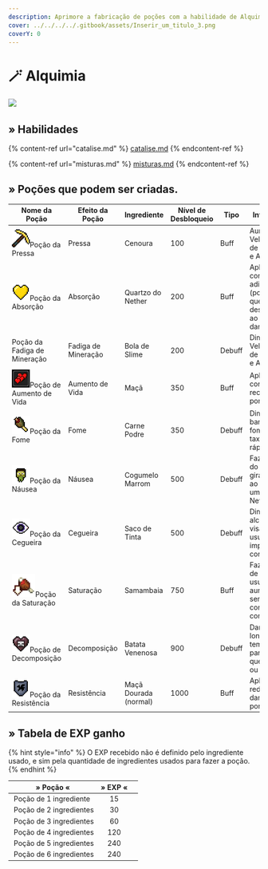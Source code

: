 ```yaml
---
description: Aprimore a fabricação de poções com a habilidade de Alquimia!
cover: ../../../../.gitbook/assets/Inserir_um_titulo_3.png
coverY: 0
---
```


# 🪄 Alquimia

![](../../../../.gitbook/assets/AlchemySkill.webp)

## » Habilidades

{% content-ref url="catalise.md" %}
[catalise.md](catalise.md)
{% endcontent-ref %}

{% content-ref url="misturas.md" %}
[misturas.md](misturas.md)
{% endcontent-ref %}

## » Poções que podem ser criadas.

| Nome da Poção                                                            | Efeito da Poção     | Ingrediente           | Nível de Desbloqueio | Tipo   | Informação                                                                |
| ------------------------------------------------------------------------ | ------------------- | --------------------- | -------------------- | ------ | ------------------------------------------------------------------------- |
| ![](<../../../../.gitbook/assets/image (1).png>)Poção da Pressa          | Pressa              | Cenoura               | 100                  | Buff   | Aumenta a Velocidade de Mineração e Ataque                                |
| ![](<../../../../.gitbook/assets/image (2).png>)Poção da Absorção        | Absorção            | Quartzo do Nether     | 200                  | Buff   | Aplica 2 corações adicionais (por nível) que desaparecem ao receber dano. |
| Poção da Fadiga de Mineração                                             | Fadiga de Mineração | Bola de Slime         | 200                  | Debuff | Diminui a Velocidade de Mineração e Ataque                                |
| ![](<../../../../.gitbook/assets/image (3).png>)Poção de Aumento de Vida | Aumento de Vida     | Maçã                  | 350                  | Buff   | Aplica 2 corações recarregáveis por nível                                 |
| ![](<../../../../.gitbook/assets/image (4).png>)Poção da Fome            | Fome                | Carne Podre           | 350                  | Debuff | Diminui a barra de fome a uma taxa mais rápida                            |
| ![](<../../../../.gitbook/assets/image (5).png>)Poção da Náusea          | Náusea              | Cogumelo Marrom       | 500                  | Debuff | Faz a visão do usuário girar (como ao entrar em um portal do Nether)      |
| ![](<../../../../.gitbook/assets/image (6).png>)Poção da Cegueira        | Cegueira            | Saco de Tinta         | 500                  | Debuff | Diminui o alcance de visão do usuário e impede a corrida                  |
| ![](<../../../../.gitbook/assets/image (7).png>)Poção da Saturação       | Saturação           | Samambaia             | 750                  | Buff   | Faz a barra de fome do usuário aumentar sem o consumo de comida.          |
| ![](<../../../../.gitbook/assets/image (8).png>)Poção de Decomposição    | Decomposição        | Batata Venenosa       | 900                  | Debuff | Dano ao longo do tempo, muito parecido com queimadura ou veneno.          |
| ![](<../../../../.gitbook/assets/image (9).png>)Poção da Resistência     | Resistência         | Maçã Dourada (normal) | 1000                 | Buff   | Aplica uma redução de dano de 20% por nível                               |

## » Tabela de EXP ganho

{% hint style="info" %}
O EXP recebido não é definido pelo ingrediente usado, e sim pela quantidade de ingredientes usados para fazer a poção.
{% endhint %}

<table><thead><tr><th>» Poção «</th><th align="center">» EXP «</th><th data-hidden></th></tr></thead><tbody><tr><td><img src="../../../../.gitbook/assets/Potion_of_Leaping_JE2_BE2.webp" alt="" data-size="line"> Poção de 1 ingrediente</td><td align="center">15</td><td></td></tr><tr><td><img src="../../../../.gitbook/assets/Potion_of_Poison_JE1_BE1.webp" alt="" data-size="line"> Poção de 2 ingredientes</td><td align="center">30</td><td></td></tr><tr><td><img src="../../../../.gitbook/assets/Potion_of_Swiftness_JE1_BE1.webp" alt="" data-size="line"> Poção de 3 ingredientes</td><td align="center">60</td><td></td></tr><tr><td><img src="../../../../.gitbook/assets/Potion_of_Water_Breathing_JE2_BE2.webp" alt="" data-size="line"> Poção de 4 ingredientes</td><td align="center">120</td><td></td></tr><tr><td><img src="../../../../.gitbook/assets/Potion_of_Fire_Resistance_JE1_BE1.webp" alt="" data-size="line"> Poção de 5 ingredientes</td><td align="center">240</td><td></td></tr><tr><td><img src="../../../../.gitbook/assets/Imagem-Poção-Minecraft-PNG.png" alt="" data-size="line"> Poção de 6 ingredientes</td><td align="center">240</td><td></td></tr></tbody></table>
